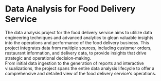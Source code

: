 # Data Analysis for Food Delivery Service 
  
The data analysis project for the food delivery service aims to utilize data engineering techniques and advanced analytics to glean valuable insights into the operations and performance of the food delivery business. This project integrates data from multiple sources, including customer orders, restaurant information, and delivery data, to provide insights that drive strategic and operational decision-making.    
From initial data ingestion to the generation of reports and interactive visualizations, the project spans the entire data analysis lifecycle to offer a comprehensive and detailed view of the food delivery service's operations.
   
